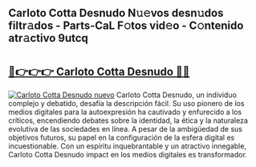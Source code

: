 ## Carloto Cotta Desnudo N𝚞𝚎vos desn𝚞dos filtr𝚊dos - Parts-CaL F𝚘tos vid𝚎o - C𝚘ntenido atr𝚊ctivo 9utcq

# <h2><a href="http://mb5dym.tromn.icu/?c=Carloto+Cotta+Desnudo">🔗👉👉👉 Carloto Cotta Desnudo 🔗🔗</a></h2>

[![Carloto Cotta Desnudo nuevo](https://i.imgur.com/pEAQMta.gif)](http://mb5dym.tromn.icu/?c=Carloto+Cotta+Desnudo)
Carloto Cotta Desnudo, un individuo complejo y debatido, desafía la descripción fácil. Su uso pionero de los medios digitales para la autoexpresión ha cautivado y enfurecido a los críticos, encendiendo debates sobre la identidad, la ética y la naturaleza evolutiva de las sociedades en línea. A pesar de la ambigüedad de sus objetivos futuros, su papel en la configuración de la esfera digital es incuestionable. Con un espíritu inquebrantable y un atractivo innegable, Carloto Cotta Desnudo impact en los medios digitales es transformador.
